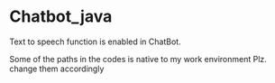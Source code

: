 # Chatbot_java

Text to speech function is enabled in ChatBot.

Some of the paths in the codes is native to my work environment Plz. change them accordingly
